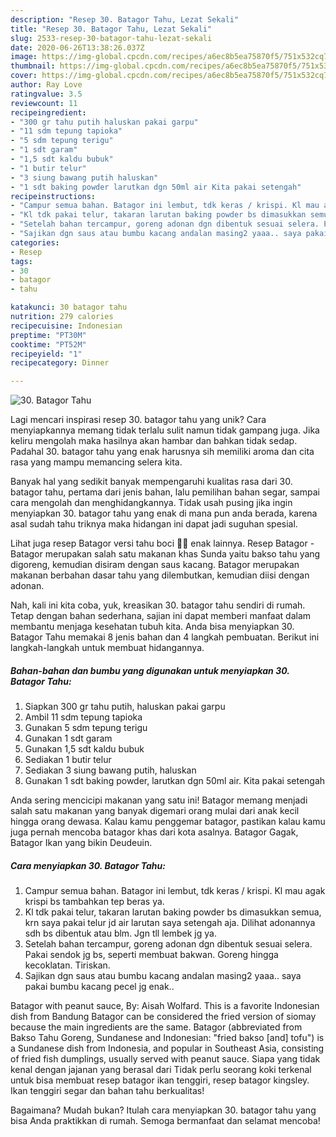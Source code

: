 ```yaml
---
description: "Resep 30. Batagor Tahu, Lezat Sekali"
title: "Resep 30. Batagor Tahu, Lezat Sekali"
slug: 2533-resep-30-batagor-tahu-lezat-sekali
date: 2020-06-26T13:38:26.037Z
image: https://img-global.cpcdn.com/recipes/a6ec8b5ea75870f5/751x532cq70/30-batagor-tahu-foto-resep-utama.jpg
thumbnail: https://img-global.cpcdn.com/recipes/a6ec8b5ea75870f5/751x532cq70/30-batagor-tahu-foto-resep-utama.jpg
cover: https://img-global.cpcdn.com/recipes/a6ec8b5ea75870f5/751x532cq70/30-batagor-tahu-foto-resep-utama.jpg
author: Ray Love
ratingvalue: 3.5
reviewcount: 11
recipeingredient:
- "300 gr tahu putih haluskan pakai garpu"
- "11 sdm tepung tapioka"
- "5 sdm tepung terigu"
- "1 sdt garam"
- "1,5 sdt kaldu bubuk"
- "1 butir telur"
- "3 siung bawang putih haluskan"
- "1 sdt baking powder larutkan dgn 50ml air Kita pakai setengah"
recipeinstructions:
- "Campur semua bahan. Batagor ini lembut, tdk keras / krispi. Kl mau agak krispi bs tambahkan tep beras ya."
- "Kl tdk pakai telur, takaran larutan baking powder bs dimasukkan semua, krn saya pakai telur jd air larutan saya setengah aja. Dilihat adonannya sdh bs dibentuk atau blm. Jgn tll lembek jg ya."
- "Setelah bahan tercampur, goreng adonan dgn dibentuk sesuai selera. Pakai sendok jg bs, seperti membuat bakwan. Goreng hingga kecoklatan. Tiriskan."
- "Sajikan dgn saus atau bumbu kacang andalan masing2 yaaa.. saya pakai bumbu kacang pecel jg enak.."
categories:
- Resep
tags:
- 30
- batagor
- tahu

katakunci: 30 batagor tahu 
nutrition: 279 calories
recipecuisine: Indonesian
preptime: "PT30M"
cooktime: "PT52M"
recipeyield: "1"
recipecategory: Dinner

---
```



![30. Batagor Tahu](https://img-global.cpcdn.com/recipes/a6ec8b5ea75870f5/751x532cq70/30-batagor-tahu-foto-resep-utama.jpg)

Lagi mencari inspirasi resep 30. batagor tahu yang unik? Cara menyiapkannya memang tidak terlalu sulit namun tidak gampang juga. Jika keliru mengolah maka hasilnya akan hambar dan bahkan tidak sedap. Padahal 30. batagor tahu yang enak harusnya sih memiliki aroma dan cita rasa yang mampu memancing selera kita.

Banyak hal yang sedikit banyak mempengaruhi kualitas rasa dari 30. batagor tahu, pertama dari jenis bahan, lalu pemilihan bahan segar, sampai cara mengolah dan menghidangkannya. Tidak usah pusing jika ingin menyiapkan 30. batagor tahu yang enak di mana pun anda berada, karena asal sudah tahu triknya maka hidangan ini dapat jadi suguhan spesial.

Lihat juga resep Batagor versi tahu boci 🍲😍 enak lainnya. Resep Batagor - Batagor merupakan salah satu makanan khas Sunda yaitu bakso tahu yang digoreng, kemudian disiram dengan saus kacang. Batagor merupakan makanan berbahan dasar tahu yang dilembutkan, kemudian diisi dengan adonan.


Nah, kali ini kita coba, yuk, kreasikan 30. batagor tahu sendiri di rumah. Tetap dengan bahan sederhana, sajian ini dapat memberi manfaat dalam membantu menjaga kesehatan tubuh kita. Anda bisa menyiapkan 30. Batagor Tahu memakai 8 jenis bahan dan 4 langkah pembuatan. Berikut ini langkah-langkah untuk membuat hidangannya.

<!--inarticleads1-->

##### Bahan-bahan dan bumbu yang digunakan untuk menyiapkan 30. Batagor Tahu:

1. Siapkan 300 gr tahu putih, haluskan pakai garpu
1. Ambil 11 sdm tepung tapioka
1. Gunakan 5 sdm tepung terigu
1. Gunakan 1 sdt garam
1. Gunakan 1,5 sdt kaldu bubuk
1. Sediakan 1 butir telur
1. Sediakan 3 siung bawang putih, haluskan
1. Gunakan 1 sdt baking powder, larutkan dgn 50ml air. Kita pakai setengah


Anda sering mencicipi makanan yang satu ini! Batagor memang menjadi salah satu makanan yang banyak digemari orang mulai dari anak kecil hingga orang dewasa. Kalau kamu penggemar batagor, pastikan kalau kamu juga pernah mencoba batagor khas dari kota asalnya. Batagor Gagak, Batagor Ikan yang bikin Deudeuin. 

<!--inarticleads2-->

##### Cara menyiapkan 30. Batagor Tahu:

1. Campur semua bahan. Batagor ini lembut, tdk keras / krispi. Kl mau agak krispi bs tambahkan tep beras ya.
1. Kl tdk pakai telur, takaran larutan baking powder bs dimasukkan semua, krn saya pakai telur jd air larutan saya setengah aja. Dilihat adonannya sdh bs dibentuk atau blm. Jgn tll lembek jg ya.
1. Setelah bahan tercampur, goreng adonan dgn dibentuk sesuai selera. Pakai sendok jg bs, seperti membuat bakwan. Goreng hingga kecoklatan. Tiriskan.
1. Sajikan dgn saus atau bumbu kacang andalan masing2 yaaa.. saya pakai bumbu kacang pecel jg enak..


Batagor with peanut sauce, By: Aisah Wolfard. This is a favorite Indonesian dish from Bandung Batagor can be considered the fried version of siomay because the main ingredients are the same. Batagor (abbreviated from Bakso Tahu Goreng, Sundanese and Indonesian: &#34;fried bakso [and] tofu&#34;) is a Sundanese dish from Indonesia, and popular in Southeast Asia, consisting of fried fish dumplings, usually served with peanut sauce. Siapa yang tidak kenal dengan jajanan yang berasal dari Tidak perlu seorang koki terkenal untuk bisa membuat resep batagor ikan tenggiri, resep batagor kingsley. Ikan tenggiri segar dan bahan tahu berkualitas! 

Bagaimana? Mudah bukan? Itulah cara menyiapkan 30. batagor tahu yang bisa Anda praktikkan di rumah. Semoga bermanfaat dan selamat mencoba!
